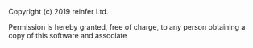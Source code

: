 Copyright (c) 2019 reinfer Ltd.

Permission is hereby granted, free of charge, to any person obtaining a copy
of this software and associate